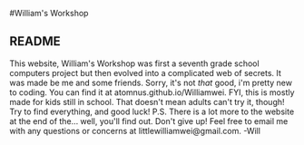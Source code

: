 #William's Workshop
<h2>README</h2>
<p>This website, William's Workshop was first a seventh grade school computers project but then evolved into a complicated web of secrets. It was made be me and some friends. Sorry, it's not <i>that</i> good, i'm pretty new to coding. You can find it at atomnus.github.io/Williamwei. FYI, this is mostly made for kids still in school. That doesn't mean adults can't try it, though! Try to find everything, and good luck! P.S. There is a lot more to the website at the end of the... well, you'll find out. Don't give up! Feel free to email me with any questions or concerns at littlewilliamwei@gmail.com. -Will</p>
